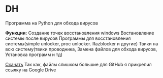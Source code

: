 # DH

Программа на Python для обхода вирусов

**Функции:**
Создание точек восстановления windows
Востановление системы после вирусов
Программы для восстановления системы(simple unlocker, proc unlocker. Razblocker и другие)
Твики на всю систему(твики проводника, Замена файлов для обхода вирусов, Установка программ и тд)

[Скачать](https://drive.google.com/file/d/1OYYGwEIfB3z-9oPEvLzbznRkC5qqfar-/view?usp=sharing)
Так как, файлы слишком большие для GitHub я прикрепил ссылку на Google Drive
